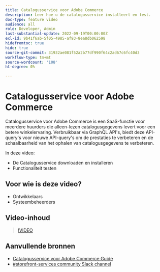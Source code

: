 ```yaml
---
title: Catalogusservice voor Adobe Commerce
description: Leer hoe u de catalogusservice installeert en test.
doc-type: feature video
audience: all
role: Developer, Admin
last-substantial-update: 2022-09-19T00:00:00Z
exl-id: 9b41f6ab-5f05-4985-af93-8ea8db062598
hidefromtoc: true
hide: true
source-git-commit: 31932ae081f52a2b77df990f64c2ad67c6fc40d3
workflow-type: tm+mt
source-wordcount: '108'
ht-degree: 0%

---
```


# Catalogusservice voor Adobe Commerce

Catalogusservice voor Adobe Commerce is een SaaS-functie voor meerdere huurders die alleen-lezen catalogusgegevens levert voor een betere winkelervaring. Verbruikbaar via GraphQL API&#39;s, biedt deze API-query&#39;s voor nieuwe API-query&#39;s om de prestaties te verbeteren en de schaalbaarheid van het ophalen van catalogusgegevens te verbeteren.

In deze video:

- De Catalogusservice downloaden en installeren
- Functionaliteit testen

## Voor wie is deze video?

- Ontwikkelaars
- Systeembeheerders

## Video-inhoud

>[!VIDEO](https://video.tv.adobe.com/v/3409390?quality=12&learn=on)

## Aanvullende bronnen

- [Catalogusservice voor Adobe Commerce Guide](https://experienceleague.adobe.com/docs/commerce-merchant-services/catalog-service/guide-overview.html)
- [#storefront-services community Slack channel](https://magentocommeng.slack.com/?redir=%2Farchives%2FC03HVPG8RS4)
